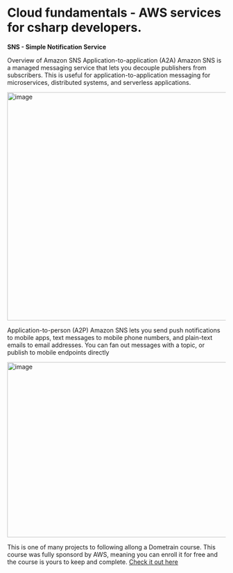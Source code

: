 # Cloud fundamentals - AWS services for csharp developers.

**SNS - Simple Notification Service**

Overview of Amazon SNS
Application-to-application (A2A)
Amazon SNS is a managed messaging service that lets you decouple publishers from subscribers. This is useful for application-to-application messaging for microservices, distributed systems, and serverless applications.

<img width="1180" height="525" alt="image" src="https://github.com/user-attachments/assets/ec4a1f8a-12fe-4efe-b00f-3d807bea33c7" />


Application-to-person (A2P)
Amazon SNS lets you send push notifications to mobile apps, text messages to mobile phone numbers, and plain-text emails to email addresses. You can fan out messages with a topic, or publish to mobile endpoints directly

<img width="1180" height="403" alt="image" src="https://github.com/user-attachments/assets/c1a4a987-fdbc-405e-98eb-23dfbc7aa936" />


This is one of many projects to following allong a Dometrain course. 
This course was fully sponsord by AWS, meaning you can enroll it for free and the course is yours to keep and complete.
[Check it out here](https://dometrain.com/course/cloud-fundamentals-aws-services-for-c-developers)
